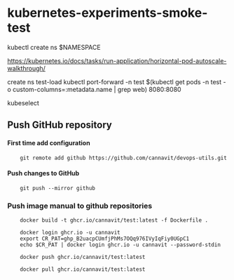 # kubernetes-experiments-smoke-test


kubectl create ns $NAMESPACE

https://kubernetes.io/docs/tasks/run-application/horizontal-pod-autoscale-walkthrough/


create ns test-load kubectl port-forward -n test  $(kubectl get pods -n test -o custom-columns=:metadata.name | grep web) 8080:8080


kubeselect



## Push GitHub repository
#### First time add configuration
        
        git remote add github https://github.com/cannavit/devops-utils.git
#### Push changes to GitHub 

        git push --mirror github


### Push image manual to github repositories

        docker build -t ghcr.io/cannavit/test:latest -f Dockerfile .  

        docker login ghcr.io -u cannavit
        export CR_PAT=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
        echo $CR_PAT | docker login ghcr.io -u cannavit --password-stdin

        docker push ghcr.io/cannavit/test:latest

        docker pull ghcr.io/cannavit/test:latest


